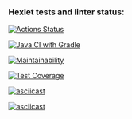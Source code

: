 ### Hexlet tests and linter status:
[![Actions Status](https://github.com/Shturman13/java-project-71/actions/workflows/hexlet-check.yml/badge.svg)](https://github.com/Shturman13/java-project-71/actions)

[![Java CI with Gradle](https://github.com/Shturman13/java-project-71/actions/workflows/gradle.yml/badge.svg)](https://github.com/Shturman13/java-project-71/actions/workflows/gradle.yml)

[![Maintainability](https://api.codeclimate.com/v1/badges/37b316ab95a0c87308ad/maintainability)](https://codeclimate.com/github/Shturman13/java-project-71/maintainability)

[![Test Coverage](https://api.codeclimate.com/v1/badges/37b316ab95a0c87308ad/test_coverage)](https://codeclimate.com/github/Shturman13/java-project-71/test_coverage)

[![asciicast](https://asciinema.org/a/NFIQgLVMu1ymFsqg4ESeOQeXi.svg)](https://asciinema.org/a/NFIQgLVMu1ymFsqg4ESeOQeXi)

[![asciicast](https://asciinema.org/a/bipqQC3Fw3ZQoFdct797IZd0v.svg)](https://asciinema.org/a/bipqQC3Fw3ZQoFdct797IZd0v)
